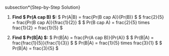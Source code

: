 subsection*{Step-by-Step Solution}

1. **Find $ Pr(A cap B) $:** 
   $ Pr(A|B) = frac{Pr(B cap A)}{Pr(B)} $ 
   $ frac{2}{5} = frac{Pr(B cap A)}{frac{1}{2}} $ 
   $ Pr(B cap A) = frac{2}{5} times frac{1}{2} = frac{1}{5} $

2. **Find $ Pr(B|A) $:** 
   $ Pr(B|A) = frac{Pr(A cap B)}{Pr(A)} $ 
   $ Pr(B|A) = frac{frac{1}{5}}{frac{1}{3}} $ 
   $ Pr(B|A) = frac{1}{5} times frac{3}{1} $ 
   $ Pr(B|A) = frac{3}{5} $
